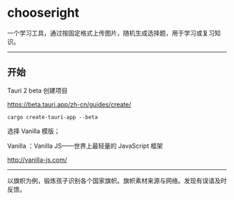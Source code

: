 
# chooseright

一个学习工具，通过按固定格式上传图片，随机生成选择题，用于学习或复习知识。

-----

## 开始

Tauri 2  beta 创建项目

https://beta.tauri.app/zh-cn/guides/create/

```
cargo create-tauri-app --beta

```

选择 Vanilla 模版；

Vanilla ：Vanilla JS——世界上最轻量的 JavaScript 框架

http://vanilla-js.com/


----

以旗帜为例，锻炼孩子识别各个国家旗帜。旗帜素材来源与网络。发现有误请及时反馈。



